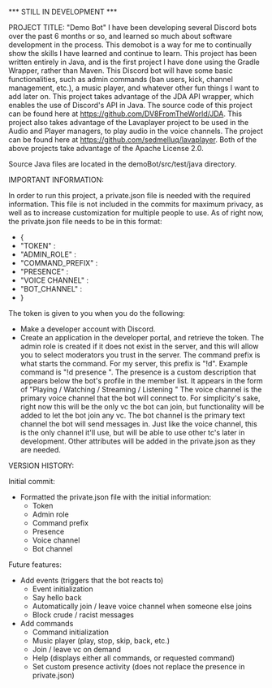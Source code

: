*** STILL IN DEVELOPMENT ***

PROJECT TITLE: "Demo Bot"
I have been developing several Discord bots over the past 6 months or so, and learned so much about software development in the process. This demobot is a way for me to
  continually show the skills I have learned and continue to learn.
This project has been written entirely in Java, and is the first project I have done using the Gradle Wrapper, rather than Maven.
This Discord bot will have some basic functionalities, such as admin commands (ban users, kick, channel management, etc.), a music player, and whatever other fun things I want
  to add later on.
This project takes advantage of the JDA API wrapper, which enables the use of Discord's API in Java. The source code of this project can be found here at 
  https://github.com/DV8FromTheWorld/JDA.
This project also takes advantage of the Lavaplayer project to be used in the Audio and Player managers, to play audio in the voice channels. The project can be found here
  at https://github.com/sedmelluq/lavaplayer.
Both of the above projects take advantage of the Apache License 2.0.

Source Java files are located in the demoBot/src/test/java directory.

IMPORTANT INFORMATION:

In order to run this project, a private.json file is needed with the required information. This file is not included in the commits for maximum privacy, as well as
to increase customization for multiple people to use.
As of right now, the private.json file needs to be in this format:

* {
*   "TOKEN" : <Discord Application API Token>
*   "ADMIN_ROLE" : <Name of the role you want to have admin privileges>
*   "COMMAND_PREFIX" : <Custom command prefix>
*   "PRESENCE" : <Presence description>
*   "VOICE CHANNEL" : <Voice channel name>
*   "BOT_CHANNEL" : <Text channel name>
* }

The token is given to you when you do the following:
- Make a developer account with Discord.
- Create an application in the developer portal, and retrieve the token.
The admin role is created if it does not exist in the server, and this will allow you to select moderators you trust in the server.
The command prefix is what starts the command. For my server, this prefix is "!d". Example command is "!d presence <custom presence>".
The presence is a custom description that appears below the bot's profile in the member list. It appears in the form of "Playing / Watching / Streaming / Listening
  <custom desc.>"
The voice channel is the primary voice channel that the bot will connect to. For simplicity's sake, right now this will be the only vc the bot can join, but functionality will 
  be added to let the bot join any vc.
The bot channel is the primary text channel the bot will send messages in. Just like the voice channel, this is the only channel it'll use, but will be able to use other tc's
  later in development.
Other attributes will be added in the private.json as they are needed.

VERSION HISTORY:

Initial commit:
- Formatted the private.json file with the initial information:
  - Token
  - Admin role
  - Command prefix
  - Presence
  - Voice channel
  - Bot channel

Future features:
- Add events (triggers that the bot reacts to)
  - Event initialization
  - Say hello back
  - Automatically join / leave voice channel when someone else joins
  - Block crude / racist messages
- Add commands
  - Command initialization
  - Music player (play, stop, skip, back, etc.)
  - Join / leave vc on demand
  - Help (displays either all commands, or requested command)
  - Set custom presence activity (does not replace the presence in private.json)
